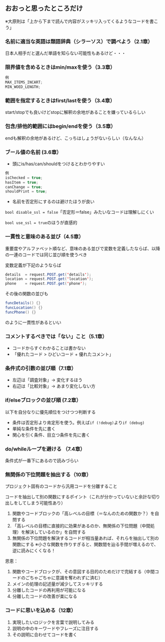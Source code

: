 ## おおっと思ったところだけ
※大原則は「上から下まで読んで内容がスッキリ入ってくるようなコードを書こう」

### 名前に適当な英語は類語辞典（シラーソス）で調べよう（2.1章）
日本人相手だと選んだ単語を知らない可能性もあるけど・・・

### 限界値を含めるときはmin/maxを使う（3.3章）
```example.java
例
MAX_ITEMS_INCART;
MIN_WOED_LENGTH;
```
### 範囲を指定するときはfirst/lastを使う（3.4章）
start/stopでも良いけどstopに解釈の余地があることを嫌っているらしい

### 包含/排他的範囲にはbegin/endを使う（3.5章）
endも解釈の余地があるけど、こっちはしょうがないらしい（なんなん）

### ブール値の名前 (3.6章）
- 頭にis/has/can/shouldをつけるとわかりやすい
```example.java
例
isChecked = true;
hasItem = true;
canChange = true;
shouldPrint = true;
```
- 名前を否定形にするのは避けたほうが良い

```bool disable_ssl = false```「否定形＝false」みたいなコードは理解しにくい

```bool use_ssl = true```のほうが直感的

### 一貫性と意味のある並び（4.5章）
重要度やアルファベット順など、意味のある並びで変数を定義したならば、以降の一連のコードでは同じ並び順を使うべき

変数定義が下記のようならば
```example.java
details  = request.POST.get('details');
location = request.POST.get('location');
phone    = request.POST.get('phone');
```
その後の関数の並びも
```example.java
funcDetails() {}
funcLocation() {}
funcPhone() {}
```
のように一貫性があるといい

### コメントするべきでは「ない」こと（5.1章）
- コードからすぐわかることは書かない
- 「優れたコード > ひどいコード + 優れたコメント」

### 条件式の引数の並び順（7.1章）
- 左辺は「調査対象」→ 変化するほう
- 右辺は「比較対象」→ あまり変化しない方

### if/elseブロックの並び順 (7.2章）
以下を自分なりに優先順位をつけつつ判断する
- 条件は否定形より肯定形を使う。例えば```if (!debug)```より```if (debug)```
- 単純な条件を先に書く
- 関心を引く条件、目立つ条件を先に書く

### do/whileループを避ける （7.4章）
条件式が一番下にあるので読みづらい

### 無関係の下位問題を抽出する（10章）
プロジェクト固有のコードから汎用コードを分離すること

コードを抽出して別の関数にするポイント（これが分かっていないと余計な切り出しをしてしまう可能性あり）
1. 関数やコードブロックの「高レベルの目標（＝なんのための関数か？）を自問する
2. 「高レベルの目標に直接的に効果があるのか、無関係の下位問題（中間処理）を解決しているのか」を自問する
3. 無関係の下位問題を解決するコードが相当量あれば、それらを抽出して別の関数にする
※小さな関数を作りすぎると、関数間を辿る手間が増えるので、逆に読みにくくなる！

恩恵：
1. 関数やコードブロックが、その意図する目的のためだけで完結する（中間コードのごちゃごちゃに意識を奪われずに済む）
2. メインの処理の記述量が減少してスッキリする
3. 分離したコードの再利用が可能になる
4. 分離したコードの改善が楽になる

### コードに思いを込める（12章）
1. 実現したいロジックを言葉で説明してみる
2. 説明の中のキーワードやフレーズに注目する
3. その説明に合わせてコードを書く
